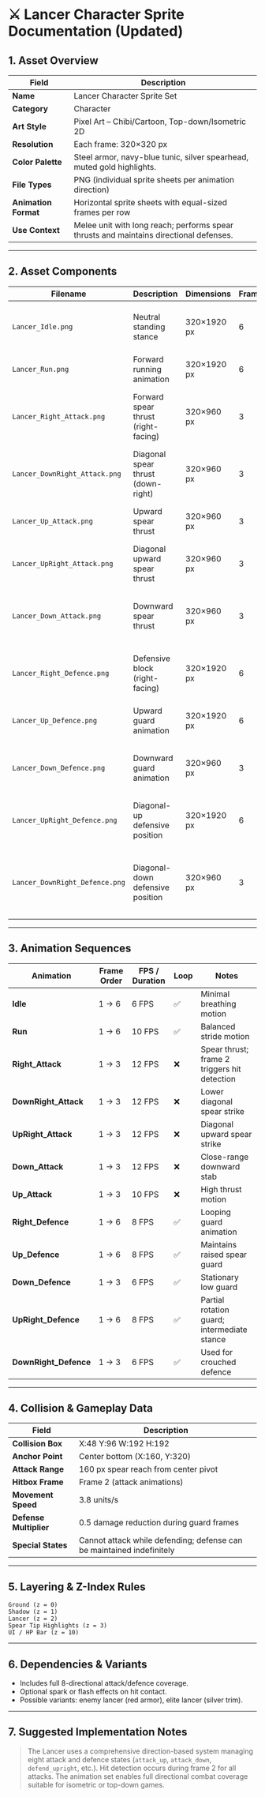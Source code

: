 # ⚔️ Lancer Character Sprite Documentation (Updated)

## 1. Asset Overview
| Field | Description |
|-------|-------------|
| **Name** | Lancer Character Sprite Set |
| **Category** | Character |
| **Art Style** | Pixel Art – Chibi/Cartoon, Top-down/Isometric 2D |
| **Resolution** | Each frame: 320×320 px |
| **Color Palette** | Steel armor, navy-blue tunic, silver spearhead, muted gold highlights. |
| **File Types** | PNG (individual sprite sheets per animation direction) |
| **Animation Format** | Horizontal sprite sheets with equal-sized frames per row |
| **Use Context** | Melee unit with long reach; performs spear thrusts and maintains directional defenses. |

---

## 2. Asset Components
| Filename | Description | Dimensions | Frames | Notes |
|-----------|-------------|-------------|---------|--------|
| `Lancer_Idle.png` | Neutral standing stance | 320×1920 px | 6 | Slight idle movement with steady spear |
| `Lancer_Run.png` | Forward running animation | 320×1920 px | 6 | Smooth directional run cycle |
| `Lancer_Right_Attack.png` | Forward spear thrust (right-facing) | 320×960 px | 3 | Basic attack pattern; short reach burst |
| `Lancer_DownRight_Attack.png` | Diagonal spear thrust (down-right) | 320×960 px | 3 | Used for oblique attack directions |
| `Lancer_Up_Attack.png` | Upward spear thrust | 320×960 px | 3 | Anti-air or high attack variant |
| `Lancer_UpRight_Attack.png` | Diagonal upward spear thrust | 320×960 px | 3 | Completes diagonal attack directions |
| `Lancer_Down_Attack.png` | Downward spear thrust | 320×960 px | 3 | Ground-level spear attack for close combat |
| `Lancer_Right_Defence.png` | Defensive block (right-facing) | 320×1920 px | 6 | Defensive stance with forward spear |
| `Lancer_Up_Defence.png` | Upward guard animation | 320×1920 px | 6 | Shielding motion above head |
| `Lancer_Down_Defence.png` | Downward guard animation | 320×960 px | 3 | Guarding motion against low attacks |
| `Lancer_UpRight_Defence.png` | Diagonal-up defensive position | 320×1920 px | 6 | Transition stance; used for dynamic defense |
| `Lancer_DownRight_Defence.png` | Diagonal-down defensive position | 320×960 px | 3 | Used when crouching or lowering spear for block |

---

## 3. Animation Sequences
| Animation | Frame Order | FPS / Duration | Loop | Notes |
|------------|-------------|----------------|------|-------|
| **Idle** | 1 → 6 | 6 FPS | ✅ | Minimal breathing motion |
| **Run** | 1 → 6 | 10 FPS | ✅ | Balanced stride motion |
| **Right_Attack** | 1 → 3 | 12 FPS | ❌ | Spear thrust; frame 2 triggers hit detection |
| **DownRight_Attack** | 1 → 3 | 12 FPS | ❌ | Lower diagonal spear strike |
| **UpRight_Attack** | 1 → 3 | 12 FPS | ❌ | Diagonal upward spear strike |
| **Down_Attack** | 1 → 3 | 12 FPS | ❌ | Close-range downward stab |
| **Up_Attack** | 1 → 3 | 10 FPS | ❌ | High thrust motion |
| **Right_Defence** | 1 → 6 | 8 FPS | ✅ | Looping guard animation |
| **Up_Defence** | 1 → 6 | 8 FPS | ✅ | Maintains raised spear guard |
| **Down_Defence** | 1 → 3 | 6 FPS | ✅ | Stationary low guard |
| **UpRight_Defence** | 1 → 6 | 8 FPS | ✅ | Partial rotation guard; intermediate stance |
| **DownRight_Defence** | 1 → 3 | 6 FPS | ✅ | Used for crouched defence |

---

## 4. Collision & Gameplay Data
| Field | Description |
|--------|-------------|
| **Collision Box** | X:48 Y:96 W:192 H:192 |
| **Anchor Point** | Center bottom (X:160, Y:320) |
| **Attack Range** | 160 px spear reach from center pivot |
| **Hitbox Frame** | Frame 2 (attack animations) |
| **Movement Speed** | 3.8 units/s |
| **Defense Multiplier** | 0.5 damage reduction during guard frames |
| **Special States** | Cannot attack while defending; defense can be maintained indefinitely |

---

## 5. Layering & Z-Index Rules
```
Ground (z = 0)
Shadow (z = 1)
Lancer (z = 2)
Spear Tip Highlights (z = 3)
UI / HP Bar (z = 10)
```

---

## 6. Dependencies & Variants
- Includes full 8-directional attack/defence coverage.
- Optional spark or flash effects on hit contact.
- Possible variants: enemy lancer (red armor), elite lancer (silver trim). 

---

## 7. Suggested Implementation Notes
> The Lancer uses a comprehensive direction-based system managing eight attack and defence states (`attack_up`, `attack_down`, `defend_upright`, etc.). Hit detection occurs during frame 2 for all attacks. The animation set enables full directional combat coverage suitable for isometric or top-down games.


